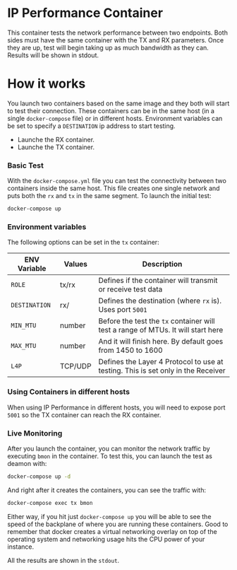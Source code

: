 # IP Performance Container

This container tests the network performance between two endpoints. Both sides must have the same container with the TX and RX parameters. Once they are up, test will begin taking up as much bandwidth as they can. Results will be shown in stdout.

# How it works

You launch two containers based on the same image and they both will start to test their connection. These containers can be in the same host (in a single `docker-compose` file) or in different hosts. Environment variables can be set to specify a `DESTINATION` ip address to start testing.

  - Launche the RX container.
  - Launche the TX container.

### Basic Test

With the `docker-compose.yml` file you can test the connectivity between two containers inside the same host. This file creates one single network and puts both the `rx` and `tx` in the same segment. To launch the initial test:

``` sh
docker-compose up
```

### Environment variables

The following options can be set in the `tx` container:

| ENV Variable | Values | Description |
| ------ | ------ | ------ |
|`ROLE` | tx/rx | Defines if the container will transmit or receive test data |
| `DESTINATION` | rx/<IP> | Defines the destination (where `rx` is). Uses port `5001` |
|`MIN_MTU` | number | Before the test the `tx` container will test a range of MTUs. It will start here |
| `MAX_MTU` | number | And it will finish here. By default goes from 1450 to 1600 |
| `L4P` | TCP/UDP | Defines the Layer 4 Protocol to use at testing. This is set only in the Receiver |

### Using Containers in different hosts

When using IP Performance in different hosts, you will need to expose port `5001` so the TX container can reach the RX container. 

### Live Monitoring

After you launch the container, you can monitor the network traffic by executing `bmon` in the container. To test this, you can launch the test as deamon with:

``` sh
docker-compose up -d
```
And right after it creates the containers, you can see the traffic with:
``` sh 
docker-compose exec tx bmon
```

Either way, if you hit just `docker-compose up` you will be able to see the speed of the backplane of where you are running these containers. Good to remember that docker creates a virtual networking overlay on top of the operating system and networking usage hits the CPU power of your instance.

All the results are shown in the `stdout`.